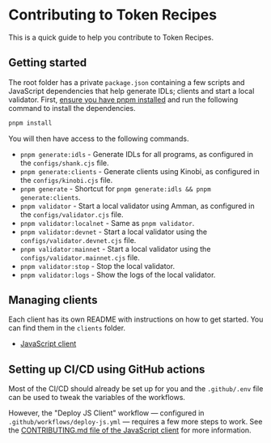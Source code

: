 # Contributing to Token Recipes

This is a quick guide to help you contribute to Token Recipes.

## Getting started

The root folder has a private `package.json` containing a few scripts and JavaScript dependencies that help generate IDLs; clients and start a local validator. First, [ensure you have pnpm installed](https://pnpm.io/installation) and run the following command to install the dependencies.

```sh
pnpm install
```

You will then have access to the following commands.

- `pnpm generate:idls` - Generate IDLs for all programs, as configured in the `configs/shank.cjs` file.
- `pnpm generate:clients` - Generate clients using Kinobi, as configured in the `configs/kinobi.cjs` file.
- `pnpm generate` - Shortcut for `pnpm generate:idls && pnpm generate:clients`.
- `pnpm validator` - Start a local validator using Amman, as configured in the `configs/validator.cjs` file.
- `pnpm validator:localnet` - Same as `pnpm validator`.
- `pnpm validator:devnet` - Start a local validator using the `configs/validator.devnet.cjs` file.
- `pnpm validator:mainnet` - Start a local validator using the `configs/validator.mainnet.cjs` file.
- `pnpm validator:stop` - Stop the local validator.
- `pnpm validator:logs` - Show the logs of the local validator.

## Managing clients

Each client has its own README with instructions on how to get started. You can find them in the `clients` folder.

- [JavaScript client](./clients/js/README.md)

## Setting up CI/CD using GitHub actions

Most of the CI/CD should already be set up for you and the `.github/.env` file can be used to tweak the variables of the workflows.

However, the "Deploy JS Client" workflow — configured in `.github/workflows/deploy-js.yml` — requires a few more steps to work. See the [CONTRIBUTING.md file of the JavaScript client](./clients/js/CONTRIBUTING.md#setting-up-github-actions) for more information.
